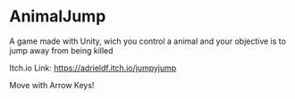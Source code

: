 # AnimalJump
A game made with Unity, wich you control a animal and your objective is to jump away from being killed

Itch.io Link: https://adrieldf.itch.io/jumpyjump

Move with Arrow Keys!
